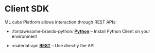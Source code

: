 # Client SDK


ML cube Platform allows interaction through REST APIs:

- :fontawesome-brands-python: __[Python]__ – Install Python Client on your environment
- :material-api: __[REST]__ – Use directly the API


  [Python]: python.md
  [REST]: rest.md
